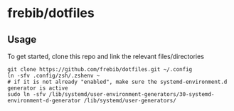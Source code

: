 # frebib/dotfiles

## Usage
To get started, clone this repo and link the relevant files/directories

```shell
git clone https://github.com/frebib/dotfiles.git ~/.config
ln -sfv .config/zsh/.zshenv ~
# if it is not already "enabled", make sure the systemd-environment.d generator is active
sudo ln -sfv /lib/systemd/user-environment-generators/30-systemd-environment-d-generator /lib/systemd/user-generators/
```
